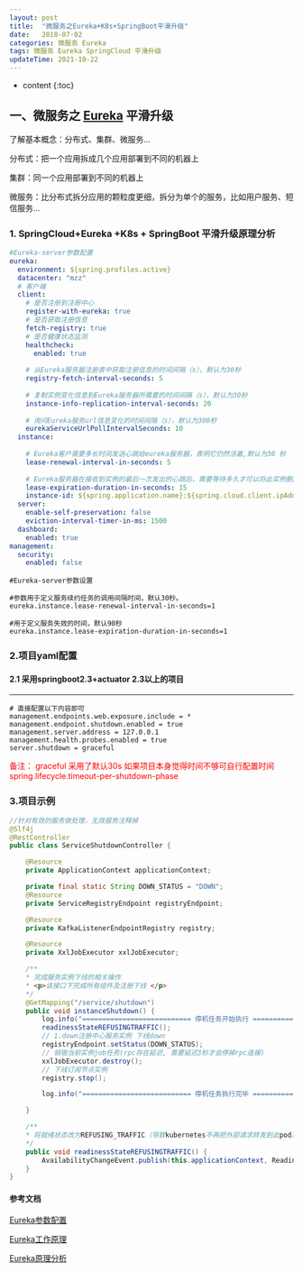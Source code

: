 ```yaml
---
layout: post
title:  "微服务之Eureka+K8s+SpringBoot平滑升级"
date:   2018-07-02
categories: 微服务 Eureka
tags: 微服务 Eureka SpringCloud 平滑升级
updateTime: 2021-10-22
---
```


* content
 {:toc}

## 一、微服务之 [Eureka](https://baike.baidu.com/item/Eureka/22402835?fr=aladdin) 平滑升级

了解基本概念：分布式、集群、微服务...

分布式：把一个应用拆成几个应用部署到不同的机器上

集群：同一个应用部署到不同的机器上

微服务：比分布式拆分应用的颗粒度更细，拆分为单个的服务，比如用户服务、短信服务...

### 1. SpringCloud+Eureka +K8s + SpringBoot 平滑升级原理分析

```yaml
#Eureka-server参数配置
eureka:
  environment: ${spring.profiles.active}
  datacenter: "mzz"
  # 客户端
  client:
	# 是否注册到注册中心
    register-with-eureka: true
    # 是否获取注册信息
    fetch-registry: true
    # 是否健康状态监测
    healthcheck:
      enabled: true
      
    # 从Eureka服务器注册表中获取注册信息的时间间隔（s），默认为30秒
    registry-fetch-interval-seconds: 5
    
    # 复制实例变化信息到Eureka服务器所需要的时间间隔（s），默认为30秒
    instance-info-replication-interval-seconds: 20
    
    # 询问Eureka服务url信息变化的时间间隔（s），默认为300秒
    eurekaServiceUrlPollIntervalSeconds: 10
  instance:
  
  	# Eureka客户需要多长时间发送心跳给eureka服务器，表明它仍然活着,默认为30 秒
    lease-renewal-interval-in-seconds: 5
    
    # Eureka服务器在接收到实例的最后一次发出的心跳后，需要等待多久才可以将此实例删除，默认为90秒
    lease-expiration-duration-in-seconds: 15
    instance-id: ${spring.application.name}:${spring.cloud.client.ipAddress}:${server.port}
  server:
    enable-self-preservation: false
    eviction-interval-timer-in-ms: 1500
  dashboard:
    enabled: true
management:
  security:
    enabled: false

```



```properties
#Eureka-server参数设置

#参数用于定义服务续约任务的调用间隔时间，默认30秒。
eureka.instance.lease-renewal-interval-in-seconds=1

#用于定义服务失效的时间，默认90秒
eureka.instance.lease-expiration-duration-in-seconds=1

```



### 2.项目yaml配置

####  2.1 采用springboot2.3+actuator 2.3以上的项目

****

```properties
# 直接配置以下内容即可
management.endpoints.web.exposure.include = *
management.endpoint.shutdown.enabled = true
management.server.address = 127.0.0.1
management.health.probes.enabled = true
server.shutdown = graceful
```

<font color='red'>备注： graceful 采用了默认30s 如果项目本身觉得时间不够可自行配置时间 spring.lifecycle.timeout-per-shutdown-phase</font>

### 3.项目示例

```java
//针对有效的服务做处理，无效服务注释掉
@Slf4j
@RestController
public class ServiceShutdownController {

    @Resource
    private ApplicationContext applicationContext;

    private final static String DOWN_STATUS = "DOWN";
    @Resource
    private ServiceRegistryEndpoint registryEndpoint;

    @Resource
    private KafkaListenerEndpointRegistry registry;

    @Resource
    private XxlJobExecutor xxlJobExecutor;

    /**
    * 完成服务实例下线的相关操作
    * <p>该接口下完成所有组件及注册下线 </p>
    */
    @GetMapping("/service/shutdown")
    public void instanceShutdown() {
        log.info("=========================== 停机任务开始执行 ===========================");
        readinessStateREFUSINGTRAFFIC();
        // 1.down注册中心服务实例 下线down
        registryEndpoint.setStatus(DOWN_STATUS);
        // 销毁当前实例job任务(rpc存在延迟, 需要延迟3秒才会停掉rpc连接)
        xxlJobExecutor.destroy();
        // 下线订阅节点实例
        registry.stop();

        log.info("=========================== 停机任务执行完毕 ===========================");

    }

    /**
    * 将就绪状态改为REFUSING_TRAFFIC（导致kubernetes不再把外部请求转发到此pod）
    */
    public void readinessStateREFUSINGTRAFFIC() {
        AvailabilityChangeEvent.publish(this.applicationContext, ReadinessState.REFUSING_TRAFFIC);
    }
}
```

















#### 参考文档

[Eureka参数配置](https://www.cnblogs.com/fangfuhai/p/7070325.html)

[Eureka工作原理](https://www.cnblogs.com/jianfeijiang/p/11944344.html)

[Eureka原理分析](https://blog.csdn.net/zhuyanlin09/article/details/89598245)

